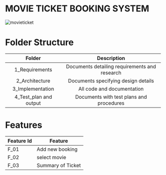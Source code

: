 # MOVIE TICKET BOOKING SYSTEM
![movieticket](https://user-images.githubusercontent.com/98837668/153707782-e4833f17-2628-4a05-9673-a37401d4c604.png)

# Folder Structure
|Folder|	Description|
|:---:|:---:|
|1_Requirements|	Documents detailing requirements and research|
|2_Architecture|	Documents specifying design details|
|3_Implementation	|All code and documentation|
|4_Test_plan and output|	Documents with test plans and procedures|

# Features
|Feature Id|	Feature|
|---|----|
|F_01|	Add new booking |
|F_02|	select movie|
|F_03|	Summary of Ticket|
